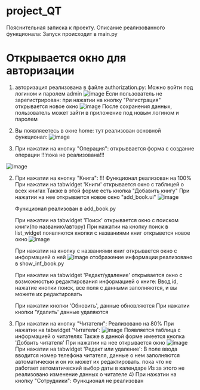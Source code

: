 # project_QT
Пояснительная записка к проекту.
Описание реализованного функционала:
Запуск происходит в main.py
# Открывается окно для авторизации
1) авторизация реализована в файле authorization.py:
    Можно войти под логином и паролем admin
    ![image](https://user-images.githubusercontent.com/74866695/139664383-9e9681a4-cda8-4482-abda-fcec9849f42d.png)
    Если пользователь не зарегистрирован: при нажатии на кнопку "Регистрация" открывается новое окно
    ![image](https://user-images.githubusercontent.com/74866695/139664525-e4de4b2c-07bc-45b4-a651-03e65405a7f1.png)
    После сохранения данных, пользователь может зайти в приложение под новым логином и паролем
2) Вы появляеетесь в окне home:
  тут реализован основной функционал:
  ![image](https://user-images.githubusercontent.com/74866695/139665750-66f1a03a-f758-4bd3-8014-34459d74493e.png)

  1) При нажатии на кнопку "Операция":
    открыввается форма с создание операции !!!пока не реализована!!!
  
  ![image](https://user-images.githubusercontent.com/74866695/139665776-7455aeb5-a196-451e-b626-d246177f219b.png)

  2) При нажатии на кнопку "Книга":
     !!! Функционал реализован на 100%
     При нажатии на tabwidget 'Книги' открывается окно с таблицей о всех книгах
     Также в этой форме есть кнопка "Добавить книгу"
     При нажатии на нее открывается новое окно "add_book.ui"
     ![image](https://user-images.githubusercontent.com/74866695/139666047-6417b472-7d0f-4694-8ec6-2bb7d958f038.png)

     Функционал реализован в add_book.py
     
     При нажатии на tabwidget 'Поиск' открывается окно с поиском книги(по названию/автору)
     При нажатии на кнопку поиск в list_widget появляются кнопки с названиями книг открывется новое окно
     ![image](https://user-images.githubusercontent.com/74866695/139666364-14b63d41-22b6-48fd-a1fc-c24762b04760.png)
     
     При нажатии на кнопку с названиями книг открывается окно с информацией о ней
     ![image](https://user-images.githubusercontent.com/74866695/139666755-2c5a5221-7035-4653-8b88-192510122138.png)
      отображение информации реализовано в show_inf_book.py
     
     При нажатии на tabwidget 'Редакт/удаление' открывается окно с возможностью редактирования информацией о книге:
     Ввод id, нажатие кнопки поиск, все поля с данными заполняются, и вы можете их редактировать
     
     При нажатии кнопки 'Обновить', данные обновляются
     При нажатии кнопки 'Удалить' данные удаляются
   3) При нажатии на кнопку "Читатели":
      Реализовано на 80%
      При нажатии на tabwidget 'Читатели':
      ![image](https://user-images.githubusercontent.com/74866695/139667421-40a11c58-17df-442e-bc1e-9bbb42db6eea.png)
      Появляется таблица с информацией о читателях
      Также в данной форме имеется кнопка 'Добвить читателя'
      При нажатии на нее открывается окно
      ![image](https://user-images.githubusercontent.com/74866695/139667819-b797028b-9233-4e7d-9de3-d99ac9f38f6b.png)
      При нажатии на tabwidget 'Редакт или удаление':
      В поле ввода вводится номер телефона читателя, данные о нем заполняются автоматически и он их может их редактировать.
      пока что не работает автоматический выбор даты в календаре
      Из за этого не реализовано изменение данных о читателе
    4) При нажатии на кнопку "Сотрудники":
      Функционал не реализован

      


  
